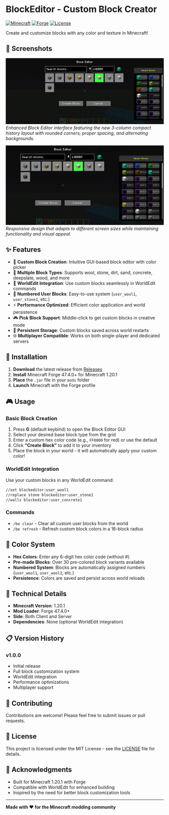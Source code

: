 # BlockEditor - Custom Block Creator

[![Minecraft](https://img.shields.io/badge/Minecraft-1.20.1-brightgreen.svg)](https://minecraft.net/)
[![Forge](https://img.shields.io/badge/Forge-47.4.0+-orange.svg)](https://files.minecraftforge.net/)
[![License](https://img.shields.io/badge/License-MIT-blue.svg)](LICENSE)

Create and customize blocks with any color and texture in Minecraft!

## 📸 Screenshots

![Block Editor Interface - 3 Column Layout](images/image-1760931259480.png)
*Enhanced Block Editor interface featuring the new 3-column compact history layout with rounded corners, proper spacing, and alternating backgrounds.*

![Block Editor Interface - Responsive Design](images/image-1760931288528.png)
*Responsive design that adapts to different screen sizes while maintaining functionality and visual appeal.*

## ✨ Features

- 🎨 **Custom Block Creation**: Intuitive GUI-based block editor with color picker
- 🧱 **Multiple Block Types**: Supports wool, stone, dirt, sand, concrete, deepslate, wood, and more
- 🔧 **WorldEdit Integration**: Use custom blocks seamlessly in WorldEdit commands
- 📝 **Numbered User Blocks**: Easy-to-use system (`user_wool1`, `user_stone1`, etc.)
- ⚡ **Performance Optimized**: Efficient color application and world persistence
- 🎮 **Pick Block Support**: Middle-click to get custom blocks in creative mode
- 💾 **Persistent Storage**: Custom blocks saved across world restarts
- 🌐 **Multiplayer Compatible**: Works on both single-player and dedicated servers

## 🚀 Installation

1. **Download** the latest release from [Releases](../../releases)
2. **Install** Minecraft Forge 47.4.0+ for Minecraft 1.20.1
3. **Place** the `.jar` file in your `mods` folder
4. **Launch** Minecraft with the Forge profile

## 🎮 Usage

### Basic Block Creation
1. Press **G** (default keybind) to open the Block Editor GUI
2. Select your desired base block type from the grid
3. Enter a custom hex color code (e.g., `FF0000` for red) or use the default
4. Click **"Create Block"** to add it to your inventory
5. Place the block in your world - it will automatically apply your custom color!

### WorldEdit Integration
Use your custom blocks in any WorldEdit command:
```
//set blockeditor:user_wool1
//replace stone blockeditor:user_stone1
//walls blockeditor:user_concrete1
```

### Commands
- `/be clear` - Clear all custom user blocks from the world
- `/be refresh` - Refresh custom block colors in a 16-block radius

## 🎨 Color System

- **Hex Colors**: Enter any 6-digit hex color code (without #)
- **Pre-made Blocks**: Over 30 pre-colored block variants available
- **Numbered System**: Blocks are automatically assigned numbers (`user_wool1`, `user_wool2`, etc.)
- **Persistence**: Colors are saved and persist across world reloads

## 🔧 Technical Details

- **Minecraft Version**: 1.20.1
- **Mod Loader**: Forge 47.4.0+
- **Side**: Both Client and Server
- **Dependencies**: None (optional WorldEdit integration)

## 📋 Version History

### v1.0.0
- Initial release
- Full block customization system
- WorldEdit integration
- Performance optimizations
- Multiplayer support

## 🤝 Contributing

Contributions are welcome! Please feel free to submit issues or pull requests.

## 📄 License

This project is licensed under the MIT License - see the [LICENSE](LICENSE) file for details.

## 🙏 Acknowledgments

- Built for Minecraft 1.20.1 with Forge
- Compatible with WorldEdit for enhanced building
- Inspired by the need for better block customization tools

---

**Made with ❤️ for the Minecraft modding community**